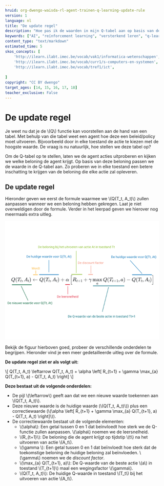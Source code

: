 ```yaml
---
hruid: org-dwengo-waisda-rl-agent-trainen-q-learning-update-rule
version: 1
language: nl
title: "De update regel"
description: "Hoe pas ik de waarden in mijn Q-tabel aan op basis van de beloning."
keywords: ["AI", "reïnforcement learning", "versterkend leren", "q-learning", "q-tabel"]
content_type: "text/markdown"
estimated_time: 5
skos_concepts: [
    'http://ilearn.ilabt.imec.be/vocab/vak1/informatica-wetenschappen', 
    'http://ilearn.ilabt.imec.be/vocab/curr1/s-computers-en-systemen',
    'http://ilearn.ilabt.imec.be/vocab/tref1/ict',

]
copyright: "CC BY dwengo"
target_ages: [14, 15, 16, 17, 18]
teacher_exclusive: False
---
```


# De update regel

Je weet nu dat je de \\(Q\\) functie kan voorstellen aan de hand van een tabel. Met behulp van die tabel weet een agent hoe deze een beleid/policy moet uitvoeren. Bijvoorbeeld door in elke toestand de actie te kiezen met de hoogste waarde. De vraag is nu natuurlijk, hoe stellen we deze tabel op?

Om de Q-tabel op te stellen, laten we de agent acties uitproberen en kijken we welke beloning de agent krijgt. Op basis van deze beloning passen we de waarde in de Q-tabel aan. Zo proberen we in elke toestand een betere inschatting te krijgen van de beloning die elke actie zal opleveren. 

## De update regel

Hieronder geven we eerst de formule waarmee we \\(Q(T_t, A_t)\\) zullen aanpassen wanneer we een beloning hebben gekregen. Laat je niet overweldigen door de formule. Verder in het leerpad geven we hierover nog meermaals extra uitleg.

 ![](img/update_function_explained.png)


Bekijk de figuur hierboven goed, probeer de verschillende onderdelen te begrijpen. Hieronder vind je een meer gedetailleerde uitleg over de formule. 

**De update regel ziet er als volgt uit:**

\\[
  Q(T_t, A_t) \leftarrow Q(T_t, A_t) + \alpha  \left[ R_{t+1} + \gamma \max_{a} Q(T_{t+1}, a) - Q(T_t, A_t) \right]
\\]

**Deze bestaat uit de volgende onderdelen:**

* De pijl \\(\leftarrow\\) geeft aan dat we een nieuwe waarde toekennen aan \\(Q(T_t, A_t)\\).
* Deze nieuwe waarde is de huidige waarde (\\(Q(T_t, A_t)\\)) plus een correctiewaarde (\\(\alpha  \left[ R_{t+1} + \gamma \max_{a} Q(T_{t+1}, a) - Q(T_t, A_t) \right]\\)).
* De correctiewaarde bestaat uit de volgende elementen:
  - \\(\alpha\\): Een getal tussen 0 en 1 dat beïnvloedt hoe sterk we de Q-functie zullen aanpassen. \\(\alpha\\) noemen we de leersnelheid.
  - \\(R_{t+1}\\): De beloning die de agent krijgt op tijdstip \\(t\\) na het uitvoeren van actie \\(A_t\\).
  - \\(\gamma \\): Een getal tussen 0 en 1 dat beïnvloedt hoe sterk dat de toekomstige beloning de huidige beloning zal beïnvloeden. \\(\gamma\\) noemen we de *discount factor*.
  - \\(\max_{a} Q(T_{t+1}, a)\\): De Q-waarde van de beste actie \\(a\\) in toestand \\(T_{t+1}\\) maal een wegingsfactor \\(\gamma\\).
  - \\(Q(T_t, A_t)\\): De huidige Q-waarde in toestand \\(T_t\\) bij het uitvoeren van actie \\(A_t\\).

 